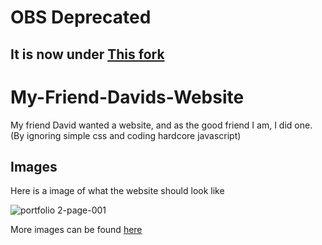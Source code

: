 # OBS Deprecated 

## It is now under [This fork](https://github.com/Zexuz/Random-Filer/tree/master/Portfolio)

# My-Friend-Davids-Website
My friend David wanted a website, and as the good friend I am, I did one. (By ignoring simple css and coding hardcore javascript)

## Images

Here is a image of what the website should look like

![portfolio 2-page-001](https://cloud.githubusercontent.com/assets/12451322/18225734/5e080ef0-71fa-11e6-8b4f-7713d5fb807d.jpg)

More images can be found [here](https://github.com/Zexuz/My-Friend-Davids-Website/issues/1)
